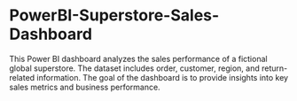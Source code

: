 # PowerBI-Superstore-Sales-Dashboard
This Power BI dashboard analyzes the sales performance of a fictional global superstore. The dataset includes order, customer, region, and return-related information. The goal of the dashboard is to provide insights into key sales metrics and business performance.
